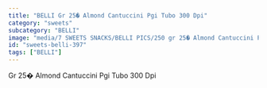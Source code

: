 ```yaml
---
title: "BELLI Gr 25� Almond Cantuccini Pgi Tubo 300 Dpi"
category: "sweets"
subcategory: "BELLI"
image: "media/7 SWEETS SNACKS/BELLI PICS/250 gr 25� Almond Cantuccini PGI tubo - 300 DPI.jpg"
id: "sweets-belli-397"
tags: ["BELLI"]
---
```


Gr 25� Almond Cantuccini Pgi Tubo 300 Dpi
